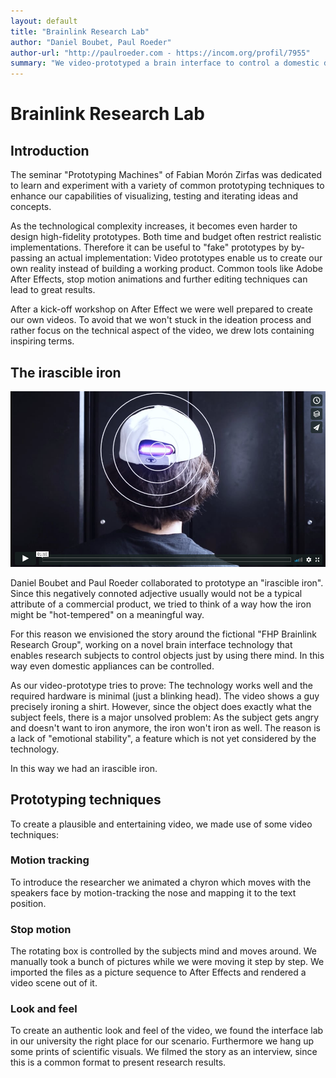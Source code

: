 ```yaml
---
layout: default
title: "Brainlink Research Lab"
author: "Daniel Boubet, Paul Roeder"
author-url: "http://paulroeder.com - https://incom.org/profil/7955"
summary: "We video-prototyped a brain interface to control a domestic device."
---
```


# Brainlink Research Lab

## Introduction

The seminar "Prototyping Machines" of Fabian Morón Zirfas was dedicated to learn and experiment with a variety of common prototyping techniques to enhance our capabilities of visualizing, testing and iterating ideas and concepts.

As the technological complexity increases, it becomes even harder to design high-fidelity prototypes. Both time and budget often restrict realistic implementations. Therefore it can be useful to "fake" prototypes by by-passing an actual implementation: Video prototypes enable us to create our own reality instead of building a working product. Common tools like Adobe After Effects, stop motion animations and further editing techniques can lead to great results.

After a kick-off workshop on After Effect we were well prepared to create our own videos. To avoid that we won't stuck in the ideation process and rather focus on the technical aspect of the video, we drew lots containing inspiring terms.

## The irascible iron

[![The irascible iron](images/video-thumb.png)](https://vimeo.com/216327129)


Daniel Boubet and Paul Roeder collaborated to prototype an "irascible iron". Since this negatively connoted adjective usually would not be a typical attribute of a commercial product, we tried to think of a way how the iron might be "hot-tempered" on a meaningful way.

For this reason we envisioned the story around the fictional "FHP Brainlink Research Group", working on a novel brain interface technology that enables research subjects to control objects just by using there mind. In this way even domestic appliances can be controlled.

As our video-prototype tries to prove: The technology works well and the required hardware is minimal (just a blinking head). The video shows a guy precisely ironing a shirt. However, since the object does exactly what the subject feels, there is a major unsolved problem: As the subject gets angry and doesn't want to iron anymore, the iron won't iron as well. The reason is a lack of "emotional stability", a feature which is not yet considered by the technology.

In this way we had an irascible iron.

## Prototyping techniques

To create a plausible and entertaining video, we made use of some video techniques:

### Motion tracking

To introduce the researcher we animated a chyron which moves with the speakers face by motion-tracking the nose and mapping it to the text position.

### Stop motion

The rotating box is controlled by the subjects mind and moves around. We manually took a bunch of pictures while we were moving it step by step. We imported the files as a picture sequence to After Effects and rendered a video scene out of it.

### Look and feel

To create an authentic look and feel of the video, we found the interface lab in our university the right place for our scenario. Furthermore we hang up some prints of scientific visuals. We filmed the story as an interview, since this is a common format to present research results.
